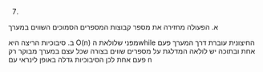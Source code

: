7. 
א. הפעולה מחזירה את מספר קבוצות המספרים הסמוכים השווים במערך

ב. סיבוכיות הריצה היא O(n) מפני שלולאת הwhile החיצונית עוברת דרך המערך פעם אחת ובתוכה יש לולאה המדלגת על מספרים שווים בצורה שכל עצם במערך מבוקר רק פעם אחת לכן הסיבוכיות גדלה באופן לינראי עם n